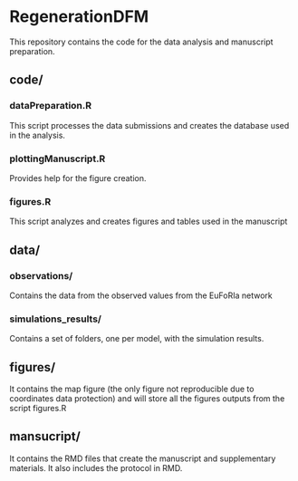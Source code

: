 # RegenerationDFM

This repository contains the code for the data analysis and manuscript preparation.

## code/

### dataPreparation.R
This script processes the data submissions and creates the database used in the analysis.

### plottingManuscript.R
Provides help for the figure creation.

### figures.R
This script analyzes and creates figures and tables used in the manuscript


## data/ 

### observations/
Contains the data from the observed values from the EuFoRIa network

### simulations_results/ 
Contains a set of folders, one per model, with the simulation results.


## figures/
It contains the map figure (the only figure not reproducible due to coordinates data protection) and will store all the figures outputs from the script figures.R


## mansucript/
It contains the RMD files that create the manuscript and supplementary materials. It also includes the protocol in RMD.



